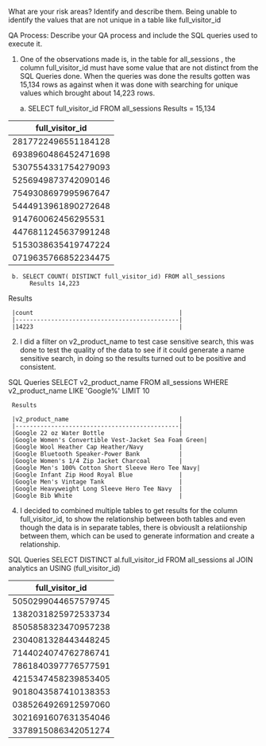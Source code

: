 What are your risk areas? Identify and describe them.
Being unable to identify the values that are not unique in a table like full_visitor_id


QA Process:
Describe your QA process and include the SQL queries used to execute it.

1.	One of the observations made is, in the table for all_sessions , the column full_visitor_id must have some value that are not distinct from the SQL Queries done.
   When the queries was done the results gotten was 15,134 rows as against when it was done with searching for unique values which brought about 14,223 rows.

     a.	SELECT full_visitor_id FROM all_sessions
  	      Results = 15,134

|full_visitor_id    |
|-------------------|
|2817722496551184128|
|6938960486452471698|
|5307554331754279093|
|5256949873742090146|
|7549308697995967647|
|5444913961890272648|
|914760062456295531 |
|4476811245637991248|
|5153038635419747224|
|0719635766852234475|



     
     b.	SELECT COUNT( DISTINCT full_visitor_id) FROM all_sessions
  	      Results 14,223

   Results

     |count                                         |
     |----------------------------------------------|
     |14223                                         |

  


2.	I did a filter on v2_product_name to test case sensitive search, this was done to test the quality of the data to see if it could generate a name sensitive search, in doing so the results turned out to be           positive and consistent.

   

SQL Queries
     SELECT v2_product_name
     FROM all_sessions
     WHERE v2_product_name LIKE 'Google%'
     LIMIT 10

     Results

     |v2_product_name                               |
     |----------------------------------------------|
     |Google 22 oz Water Bottle                     |
     |Google Women's Convertible Vest-Jacket Sea Foam Green|
     |Google Wool Heather Cap Heather/Navy          |
     |Google Bluetooth Speaker-Power Bank           |
     |Google Women's 1/4 Zip Jacket Charcoal        |
     |Google Men's 100% Cotton Short Sleeve Hero Tee Navy|
     |Google Infant Zip Hood Royal Blue             |
     |Google Men's Vintage Tank                     |
     |Google Heavyweight Long Sleeve Hero Tee Navy  |
     |Google Bib White                              |


  


4. I decided to combined multiple tables to get results for the column full_visitor_id, to show the relationship between both tables and even though the data is in separate tables,
    there is obviouslt a relatiionship between them, which can be used to generate information and create a relationship.

 SQL Queries
 SELECT DISTINCT al.full_visitor_id
FROM all_sessions al
JOIN analytics an USING (full_visitor_id)

|full_visitor_id                               |
|----------------------------------------------|
|5050299044657579745                           |
|1382031825972533734                           |
|8505858323470957238                           |
|2304081328443448245                           |
|7144024074762786741                           |
|7861840397776577591                           |
|4215347458239853405                           |
|9018043587410138353                           |
|0385264926912597060                           |
|3021691607631354046                           |
|3378915086342051274                           |




